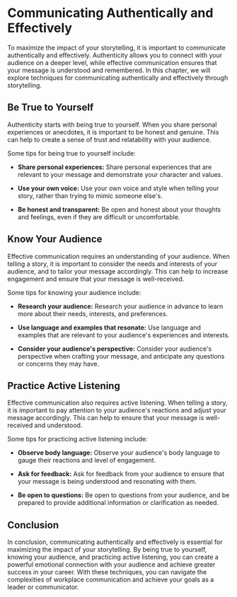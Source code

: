 Communicating Authentically and Effectively
===========================================================================================

To maximize the impact of your storytelling, it is important to communicate authentically and effectively. Authenticity allows you to connect with your audience on a deeper level, while effective communication ensures that your message is understood and remembered. In this chapter, we will explore techniques for communicating authentically and effectively through storytelling.

Be True to Yourself
-------------------

Authenticity starts with being true to yourself. When you share personal experiences or anecdotes, it is important to be honest and genuine. This can help to create a sense of trust and relatability with your audience.

Some tips for being true to yourself include:

* **Share personal experiences:** Share personal experiences that are relevant to your message and demonstrate your character and values.

* **Use your own voice:** Use your own voice and style when telling your story, rather than trying to mimic someone else's.

* **Be honest and transparent:** Be open and honest about your thoughts and feelings, even if they are difficult or uncomfortable.

Know Your Audience
------------------

Effective communication requires an understanding of your audience. When telling a story, it is important to consider the needs and interests of your audience, and to tailor your message accordingly. This can help to increase engagement and ensure that your message is well-received.

Some tips for knowing your audience include:

* **Research your audience:** Research your audience in advance to learn more about their needs, interests, and preferences.

* **Use language and examples that resonate:** Use language and examples that are relevant to your audience's experiences and interests.

* **Consider your audience's perspective:** Consider your audience's perspective when crafting your message, and anticipate any questions or concerns they may have.

Practice Active Listening
-------------------------

Effective communication also requires active listening. When telling a story, it is important to pay attention to your audience's reactions and adjust your message accordingly. This can help to ensure that your message is well-received and understood.

Some tips for practicing active listening include:

* **Observe body language:** Observe your audience's body language to gauge their reactions and level of engagement.

* **Ask for feedback:** Ask for feedback from your audience to ensure that your message is being understood and resonating with them.

* **Be open to questions:** Be open to questions from your audience, and be prepared to provide additional information or clarification as needed.

Conclusion
----------

In conclusion, communicating authentically and effectively is essential for maximizing the impact of your storytelling. By being true to yourself, knowing your audience, and practicing active listening, you can create a powerful emotional connection with your audience and achieve greater success in your career. With these techniques, you can navigate the complexities of workplace communication and achieve your goals as a leader or communicator.
